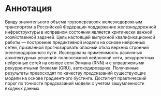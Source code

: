 # Аннотация
Ввиду значительного объема грузоперевозок железнодорожным транспортом в Российской Федерации поддержание железнодорожной инфраструктуры в исправном состоянии является критически важной хозяйственной задачей. Цель настоящей выпускной квалификационной работы — построение предиктивной модели на основе нейронных сетей, призванной прогнозировать опасный отказ верхних строений железнодорожного пути. Исследована применимость различных архитектурных решений: полносвязной нейронной сети, рекуррентных нейронных сетей на основе сети Элмана (RNN) и с управляемыми рекуррентными блоками (GRU), автокодировщика. Полученные результаты превосходят по качеству предсказаний существующие модели на основе градиентного бустинга. Достигнут практический порог по точности предсказаний модели с учетом зашумленности входных данных.
